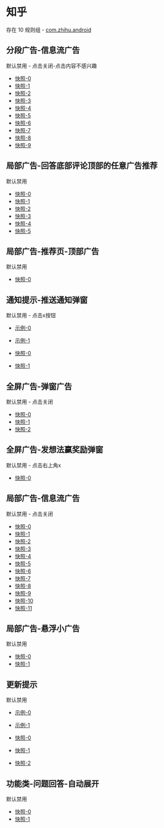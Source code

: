 # 知乎

存在 10 规则组 - [com.zhihu.android](/src/apps/com.zhihu.android.ts)

## 分段广告-信息流广告

默认禁用 - 点击关闭-点击内容不感兴趣

- [快照-0](https://i.gkd.li/i/13849671)
- [快照-1](https://i.gkd.li/i/14645530)
- [快照-2](https://i.gkd.li/i/14178516)
- [快照-3](https://i.gkd.li/i/13849442)
- [快照-4](https://i.gkd.li/i/14178979)
- [快照-5](https://i.gkd.li/i/14321041)
- [快照-6](https://i.gkd.li/i/14468152)
- [快照-7](https://i.gkd.li/i/14192451)
- [快照-8](https://i.gkd.li/i/14730741)
- [快照-9](https://i.gkd.li/i/13849689)

## 局部广告-回答底部评论顶部的任意广告推荐

默认禁用

- [快照-0](https://i.gkd.li/i/12864109)
- [快照-1](https://i.gkd.li/i/12647525)
- [快照-2](https://i.gkd.li/i/14178516)
- [快照-3](https://i.gkd.li/i/14178922)
- [快照-4](https://i.gkd.li/i/14548763)
- [快照-5](https://i.gkd.li/i/12647541)

## 局部广告-推荐页-顶部广告

默认禁用

- [快照-0](https://i.gkd.li/i/14156887)

## 通知提示-推送通知弹窗

默认禁用 - 点击x按钮

- [示例-0](https://m.gkd.li/57941037/25cfef06-fe50-4250-bf45-1f6210f95063)
- [示例-1](https://m.gkd.li/57941037/1d1fee24-3ba0-4cf1-a0d5-696f4f62a5e0)

- [快照-0](https://i.gkd.li/i/12647583)
- [快照-1](https://i.gkd.li/i/14917866)

## 全屏广告-弹窗广告

默认禁用 - 点击关闭

- [快照-0](https://i.gkd.li/i/12707676)
- [快照-1](https://i.gkd.li/i/14648128)
- [快照-2](https://i.gkd.li/i/12647421)

## 全屏广告-发想法赢奖励弹窗

默认禁用 - 点击右上角x

- [快照-0](https://i.gkd.li/i/14020339)

## 局部广告-信息流广告

默认禁用 - 点击关闭

- [快照-0](https://i.gkd.li/i/14178980)
- [快照-1](https://i.gkd.li/i/14206949)
- [快照-2](https://i.gkd.li/i/14206988)
- [快照-3](https://i.gkd.li/i/14220104)
- [快照-4](https://i.gkd.li/i/14421277)
- [快照-5](https://i.gkd.li/i/14296163)
- [快照-6](https://i.gkd.li/i/14332161)
- [快照-7](https://i.gkd.li/i/14391614)
- [快照-8](https://i.gkd.li/i/14235024)
- [快照-9](https://i.gkd.li/i/14944631)
- [快照-10](https://i.gkd.li/i/14232195)
- [快照-11](https://i.gkd.li/i/14232195)

## 局部广告-悬浮小广告

默认禁用

- [快照-0](https://i.gkd.li/i/14296251)
- [快照-1](https://i.gkd.li/i/14635636)

## 更新提示

默认禁用

- [示例-0](https://m.gkd.li/57941037/728ea1cd-ca19-4de9-9e7e-eb2a3513f965)
- [示例-1](https://m.gkd.li/57941037/728ea1cd-ca19-4de9-9e7e-eb2a3513f965)

- [快照-0](https://i.gkd.li/i/14445502)
- [快照-1](https://i.gkd.li/i/14445815)
- [快照-2](https://i.gkd.li/i/14445502)

## 功能类-问题回答-自动展开

默认禁用

- [快照-0](https://i.gkd.li/i/12647688)
- [快照-1](https://i.gkd.li/i/12707687)
